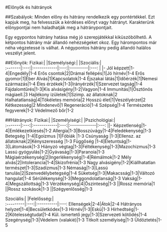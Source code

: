 #Előnyök és hátrányok

##Szabályok:
Minden előny és hátrány rendelkezik egy pontértékkel. Ezt kapjuk meg, ha felvesszük a kérdéses előnyt vagy hátrányt. Karakterünk előnypontjai nem haladhatják meg a hátránypontjait. 

Egy egypontos hátrány hatása még jó szerepjátékkal kiküszöbölhető. A kétpontos hátrány már állandó nehézségeket okoz. Egy hárompontos már néha végzetessé is válhat. A négypontos hátrány pedig állandó halálos veszélyt jelent.

##Előnyök:
Fizikai:|     |Személyiségi:|     |Szociális:|     
:-------|:---:|:------------|:---:|:---------|:---:
 | |- Jól képzett|1-4|Engedély|1-4
Erős csontok|2|Drámai fellépés|1|Jó hírnév|1-4
Erős gyomor|1|Éber Alvás|1|Kapcsolatok|1-4
Éjszakai látás|1|Időérzék|1|Nemesi származás|1-4
Éles érzékek|1-3|Irányérzék|1|Szervezet tagság|1-4
Fájdalomtűrés|1-3|Kis alvásigény|1-2|Vagyon|1-4
Immunitás|1|Ösztönös mágiaell.|3
Hajlékony izületek|1|Szimp. az állatoknak|2
Halhatatlanság|4|Tökéletes memória|2
Hosszú élet|1|Veszélyérzet|2
Kétkezesség|2
Mindenevő|1
Regeneráció|1-4
Szépség|1-4
Természetes fegyverek|1-2
Védelmező bőr|1-2

##Hátrányok:
Fizikai:|     |Személyiségi:|     |Pszichológiai:|     
:-------|:---:|:------------|:---:|:-------------|:---:
||- Képzetlenség|1-4|Emlékezetkiesés|1-2
Allergia|1-3|Bosszúvágy|1-4|Feledékenység|1-3
Betegség |1-4|Egoizmus |1|Fóbiák |1-3
Csúnyaság |1-3|Ellensz. az állatoknak|2|Kényszeresség |1-3
Függőség |1-4|Életuntság|1-3|Látomások|1-3
Hiányzó végtag|1-3|Féltékenység|1-3|Mazochizmus|1-3
Lassú gyógyulás|1-2|Gyávaság|1-3|Paranoia|1-3
Mágiaérzékenység|2|Ingerlékenység|1-4|Rémálmok|1-2
Mély alvás|2|Intolerancia|1-4|Skizofrénia|1-3
Nagy alvásigény|1-2|Kiállhatatlan természet|1-3|Szadizmus|1-3
Némaság|1-3|Lassú tanulás|2|Szenvedélybetegség|1-4
Süketség|1-3|Makacsság|1-3|Változó hangulat|1-4
Sérülékenység|1-3|Meggondolatlanság|1-3
Vakság|1-4|Megszállottság|1-3
Vérzékenység|4|Őszinteség|1-3
||Rossz memória|1
||Rossz szokások|1-3
||Szégyenlősség|1-3

Szociális:|     |Felelősség:|     
:---------|:---:|:----------|:---:
Ellenségek|2-4|Átok|2-4
Hátrányos helyzet|1-4|Becsületkódex|1-3
Hírnév|1-3|Eskü|1-3
Hírhedtség|1-2|Kötelességtudat|1-4
Kül. ismertető jegy|1-3|Szervezeti kötődés|1-4
Szegénység|1-3|Védelem (valakié)|1-3
Titkolt személyiség|1-3
Üldöztetés|1-5
